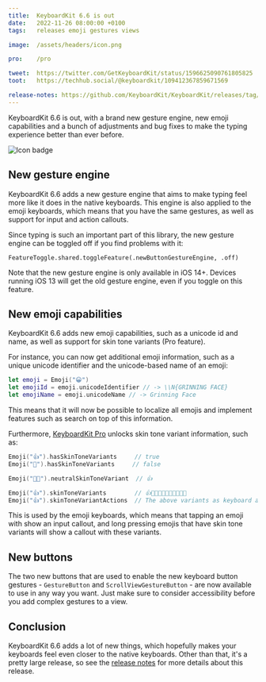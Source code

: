 ```yaml
---
title:  KeyboardKit 6.6 is out
date:   2022-11-26 08:00:00 +0100
tags:   releases emoji gestures views

image:  /assets/headers/icon.png

pro:    /pro

tweet:  https://twitter.com/GetKeyboardKit/status/1596625090761805825
toot:   https://techhub.social/@keyboardkit/109412367859671569

release-notes: https://github.com/KeyboardKit/KeyboardKit/releases/tag/6.6.0
---
```


KeyboardKit 6.6 is out, with a brand new gesture engine, new emoji capabilities and a bunch of adjustments and bug fixes to make the typing experience better than ever before.

![Icon badge]({{page.image}})


## New gesture engine

KeyboardKit 6.6 adds a new gesture engine that aims to make typing feel more like it does in the native keyboards. This engine is also applied to the emoji keyboards, which means that you have the same gestures, as well as support for input and action callouts.

Since typing is such an important part of this library, the new gesture engine can be toggled off if you find problems with it:

```
FeatureToggle.shared.toggleFeature(.newButtonGestureEngine, .off)
```

Note that the new gesture engine is only available in iOS 14+. Devices running iOS 13 will get the old gesture engine, even if you toggle on this feature.


## New emoji capabilities

KeyboardKit 6.6 adds new emoji capabilities, such as a unicode id and name, as well as support for skin tone variants (Pro feature).

For instance, you can now get additional emoji information, such as a unique unicode identifier and the unicode-based name of an emoji:

```swift
let emoji = Emoji("😀")
let emojiId = emoji.unicodeIdentifier // -> \\N{GRINNING FACE}
let emojiName = emoji.unicodeName // -> Grinning Face
```

This means that it will now be possible to localize all emojis and implement features such as search on top of this information.

Furthermore, [KeyboardKit Pro]({{page.pro}}) unlocks skin tone variant information, such as:

```swift
Emoji("👍").hasSkinToneVariants     // true
Emoji("🚀").hasSkinToneVariants     // false

Emoji("👍🏿").neutralSkinToneVariant  // 👍

Emoji("👍").skinToneVariants        // 👍👍🏻👍🏼👍🏽👍🏾👍🏿
Emoji("👍").skinToneVariantActions  // The above variants as keyboard actions
```

This is used by the emoji keyboards, which means that tapping an emoji with show an input callout, and long pressing emojis that have skin tone variants will show a callout with these variants.


## New buttons

The two new buttons that are used to enable the new keyboard button gestures - `GestureButton` and `ScrollViewGestureButton` - are now available to use in any way you want. Just make sure to consider accessibility before you add complex gestures to a view.


## Conclusion

KeyboardKit 6.6 adds a lot of new things, which hopefully makes your keyboards feel even closer to the native keyboards. Other than that, it's a pretty large release, so see the [release notes]({{page.release-notes}}) for more details about this release.